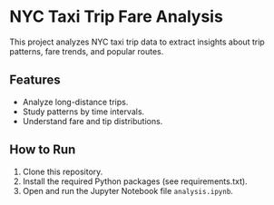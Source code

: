 # NYC Taxi Trip Fare Analysis

This project analyzes NYC taxi trip data to extract insights about trip patterns, fare trends, and popular routes.

## Features
- Analyze long-distance trips.
- Study patterns by time intervals.
- Understand fare and tip distributions.

## How to Run
1. Clone this repository.
2. Install the required Python packages (see requirements.txt).
3. Open and run the Jupyter Notebook file `analysis.ipynb`.

